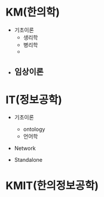 # KM(한의학)
- 기초이론
  - 생리학
  - 병리학
  - 
- 임상이론
  - 

# IT(정보공학)
- 기초이론
  - ontology
  - 언어학
  
- Network

- Standalone

# KMIT(한의정보공학)

